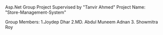 Asp.Net Group Project Supervised by "Tanvir Ahmed"
Project Name: "Store-Management-System" 

Group Members: 
               1.Joydep Dhar 
               2.MD. Abdul Muneem Adnan 
               3. Showmitra Roy 

